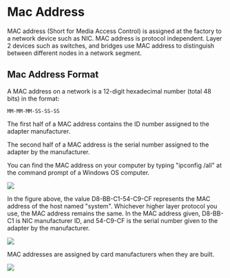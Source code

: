 # Mac Address

MAC address (Short for Media Access Control) is assigned at the factory to a network device such as NIC. MAC address is protocol independent. Layer 2 devices such as switches, and bridges use MAC address to distinguish between different nodes in a network segment.

## Mac Address Format

A MAC address on a network is a 12-digit hexadecimal number (total 48 bits) in the format:

``MM-MM-MM-SS-SS-SS``

The first half of a MAC address contains the ID number assigned to the adapter manufacturer.

The second half of a MAC address is the serial number assigned to the adapter by the manufacturer.

You can find the MAC address on your computer by typing "ipconfig /all" at the command prompt of a Windows OS computer.

![](https://mybecode-files-production.s3-eu-west-1.amazonaws.com/f1bb5fd5-1ab7-4514-9878-0d73a37f5317-capture-d'ecran-2022-02-18-164319.png)


In the figure above, the value D8-BB-C1-54-C9-CF represents the MAC address of the host named "system". Whichever higher layer protocol you use, the MAC address remains the same. In the MAC address given, D8-BB-C1 is NIC manufacturer ID, and 54-C9-CF is the serial number given to the adapter by the manufacturer.

![](https://d1wl9nui6miy8.cloudfront.net/media/969780/2012-07-net-blog-9-fig-1.jpg)


MAC addresses are assigned by card manufacturers when they are built.

![](https://mybecode-files-production.s3-eu-west-1.amazonaws.com/debb6beb-6db7-4fb9-9105-c77d8f20f841-fbtransc80818.jpg)




